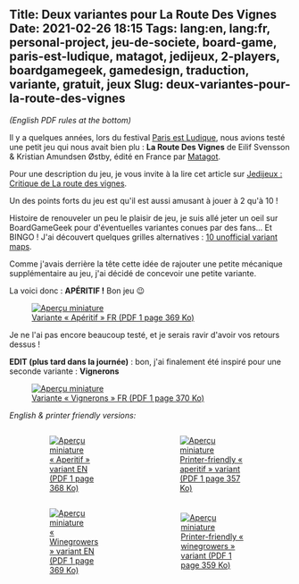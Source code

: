 Title: Deux variantes pour La Route Des Vignes
Date: 2021-02-26 18:15
Tags: lang:en, lang:fr, personal-project, jeu-de-societe, board-game, paris-est-ludique, matagot, jedijeux, 2-players, boardgamegeek, gamedesign, traduction, variante, gratuit, jeux
Slug: deux-variantes-pour-la-route-des-vignes
---

<!-- Com':
* https://boardgamegeek.com/filepage/217872/variante-aperitif-fr-en
* https://boardgamegeek.com/filepage/217928/variante-vignerons-fr-en

PDF sources: https://gitlab.com/Lucas-C/board-games/-/tree/master/LaRouteDesVignes
-->

_(English PDF rules at the bottom)_

Il y a quelques années, lors du festival [Paris est Ludique](https://www.parisestludique.fr/),
nous avions testé une petit jeu qui nous avait bien plu :
**La Route Des Vignes** de Eilif Svensson & Kristian Amundsen Østby,
édité en France par [Matagot](https://www.matagot.com/fr/catalog/details/jeux-famille/3/la-route-des-vignes/893).

Pour une description du jeu, je vous invite à la lire cet article sur [Jedijeux : Critique de La route des vignes](https://www.jedisjeux.net/article/critique-de-la-route-des-vignes).

Un des points forts du jeu est qu'il est aussi amusant à jouer à 2 qu'à 10 !

Histoire de renouveler un peu le plaisir de jeu,
je suis allé jeter un oeil sur BoardGameGeek pour d'éventuelles variantes conues par des fans...
Et BINGO ! J'ai découvert quelques grilles alternatives : [10 unofficial variant maps](https://boardgamegeek.com/filepage/147235/unofficial-variant-maps).

Comme j'avais derrière la tête cette idée de rajouter une petite mécanique supplémentaire au jeu,
j'ai décidé de concevoir une petite variante.

La voici donc : **APÉRITIF !**
Bon jeu 😉

<a href="images/jeux/LaRouteDesVignes-Variante-Aperitif-FR.pdf">
  <figure>
    <img alt="Aperçu miniature" src="images/2021/02/LaRouteDesVignes-Variante-Aperitif.png">
    <figcaption>Variante « Apéritif » FR (PDF 1 page 369 Ko)</figcaption>
  </figure>
</a>

Je ne l'ai pas encore beaucoup testé, et je serais ravir d'avoir vos retours dessus !

**EDIT (plus tard dans la journée)** : bon, j'ai finalement été inspiré pour une seconde variante : **Vignerons**

<a href="images/jeux/LaRouteDesVignes-Variante-Vignerons-FR.pdf">
  <figure>
    <img alt="Aperçu miniature" src="images/2021/02/LaRouteDesVignes-Variante-Vignerons.png">
    <figcaption>Variante « Vignerons » FR (PDF 1 page 370 Ko)</figcaption>
  </figure>
</a>

_English & printer friendly versions:_

<div class="side-by-side">
  <a href="images/jeux/Avenue-Aperitif-Variant-EN.pdf">
    <figure>
    <img alt="Aperçu miniature" src="images/2021/02/LaRouteDesVignes-Variante-Aperitif.png">
      <figcaption>« Aperitif » variant EN (PDF 1 page 368 Ko)</figcaption>
    </figure>
  </a>
  <a href="images/jeux/Avenue-LaRouteDesVignes-Aperitif-Variant-PrinterFriendly.pdf">
    <figure>
    <img alt="Aperçu miniature" src="images/2021/02/LaRouteDesVignes-Variante-Aperitif.png">
      <figcaption>Printer-friendly « aperitif » variant (PDF 1 page 357 Ko)</figcaption>
    </figure>
  </a>
</div>

<div class="side-by-side">
  <a href="images/jeux/Avenue-Winegrowers-Variant-EN.pdf">
    <figure>
    <img alt="Aperçu miniature" src="images/2021/02/LaRouteDesVignes-Variante-Vignerons.png">
      <figcaption>« Winegrowers » variant EN (PDF 1 page 369 Ko)</figcaption>
    </figure>
  </a>
  <a href="images/jeux/Avenue-LaRouteDesVignes-Winegrowers-Variant-PrinterFriendly.pdf">
    <figure>
    <img alt="Aperçu miniature" src="images/2021/02/LaRouteDesVignes-Variante-Vignerons.png">
      <figcaption>Printer-friendly « winegrowers » variant (PDF 1 page 359 Ko)</figcaption>
    </figure>
  </a>
</div>


<style>
.side-by-side {
    display: flex;
    justify-content: center;
    align-items: center;
}
.side-by-side > * { margin: 0 2rem; }
</style>

